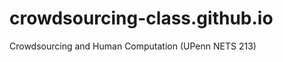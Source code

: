 crowdsourcing-class.github.io
=============================

Crowdsourcing and Human Computation (UPenn NETS 213)

